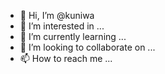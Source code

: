 - 👋 Hi, I’m @kuniwa
- 👀 I’m interested in ...
- 🌱 I’m currently learning ...
- 💞️ I’m looking to collaborate on ...
- 📫 How to reach me ...

<!---
kuniwa/kuniwa is a ✨ special ✨ repository because its `README.md` (this file) appears on your GitHub profile.
You can click the Preview link to take a look at your changes.
--->
